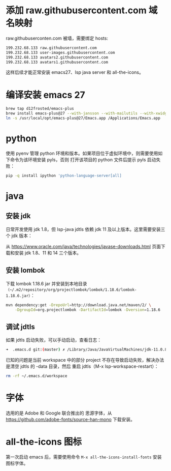 # 添加 raw.githubusercontent.com 域名映射

raw.githubuserconten.com 被墙，需要绑定 hosts:

``` txt
199.232.68.133 raw.githubusercontent.com
199.232.68.133 user-images.githubusercontent.com
199.232.68.133 avatars2.githubusercontent.com
199.232.68.133 avatars1.githubusercontent.com
```

这样后续才能正常安装 emacs27、lsp java server 和 all-the-icons。

# 编译安装 emacs 27

``` bash
brew tap d12frosted/emacs-plus
brew install emacs-plus@27 --with-jansson --with-mailutils --with-xwidgets  --with-modern-papirus-icon --HEAD
ln -s /usr/local/opt/emacs-plus@27/Emacs.app /Applications/Emacs.app
```

# python

使用 pyenv 管理 python 环境和版本。如果项目位于虚拟环境中，则需要使用如下命令为该环境安装 pyls，否则
打开该项目的 python 文件后提示 pyls 启动失败：

``` bash
pip -q install ipython 'python-language-server[all]
```

# java

## 安装 jdk

日常开发使用 jdk 1.8，但 lsp-java jdtls 依赖 jdk 11 及以上版本。这里需要安装三个 jdk 版本：

从 https://www.oracle.com/java/technologies/javase-downloads.html 页面下载和安装 jdk 1.8、11 和 14
三个版本。

## 安装 lombok

下载 lombok 1.18.6 jar 并安装到本地目录
`（~/.m2/repository/org/projectlombok/lombok/1.18.6/lombok-1.18.6.jar）`：

``` bash
mvn dependency:get -DrepoUrl=http://download.java.net/maven/2/ \
    -DgroupId=org.projectlombok -DartifactId=lombok -Dversion=1.18.6
```

## 调试 jdtls

如果 jdtls 启动失败，可以手动启动，查看日志：

``` bash
➜  .emacs.d git:(master) ✗ /Library/Java/JavaVirtualMachines/jdk-11.0.8.jdk/Contents/Home/bin/java -Declipse.application=org.eclipse.jdt.ls.core.id1 -Dosgi.bundles.defaultStartLevel=4 -Declipse.product=org.eclipse.jdt.ls.core.product -Dlog.protocol=true -Dlog.level=ALL -Xmx2G -XX:+UseG1GC -XX:+UseStringDeduplication -javaagent:/Users/zhangjun/.m2/repository/org/projectlombok/lombok/1.18.6/lombok-1.18.6.jar -jar /Users/zhangjun/.emacs.d/.cache/lsp/eclipse.jdt.ls/plugins/org.eclipse.equinox.launcher_1.5.700.v20200207-2156.jar -configuration /Users/zhangjun/.emacs.d/.cache/lsp/eclipse.jdt.ls/config_mac -data /Users/zhangjun/.emacs.d/workspace/ --add-modules=ALL-SYSTEM --add-opens java.base/java.util=ALL-UNNAMED --add-opens java.base/java.lang=ALL-UNNAMED
```

已知的问题是当前 workspace 中的部分 project 不存在导致启动失败，解决办法是清空 jdtls 的 -data 目录，然后
重启 jdtls（M-x lsp-workspace-restart）：

```bash
rm -rf ~/.emacs.d/workspace
```

# 字体

选用的是 Adobe 和 Google 联合推出的 思源字体，从 https://github.com/adobe-fonts/source-han-mono 下载安装。

# all-the-icons 图标

第一次启动 emacs 后，需要使用命令 `M-x all-the-icons-install-fonts` 安装图标字体。
